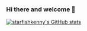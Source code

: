 ### Hi there and welcome 👋

<!--
**starfishkenny/starfishkenny** is a ✨ _special_ ✨ repository because its `README.md` (this file) appears on your GitHub profile.

Here are some ideas to get you started:

- 🔭 I’m currently working on ...
- 🌱 I’m currently learning ...
- 👯 I’m looking to collaborate on ...
- 🤔 I’m looking for help with ...
- 💬 Ask me about ...
- 📫 How to reach me: ...
- 😄 Pronouns: ...
- ⚡ Fun fact: ...
-->
[![starfishkenny's GitHub stats](https://github-readme-stats.vercel.app/api?username=starfishkenny&hide=issues&show_icons=true)](https://github.com/starfishkenny/github-readme-stats)
